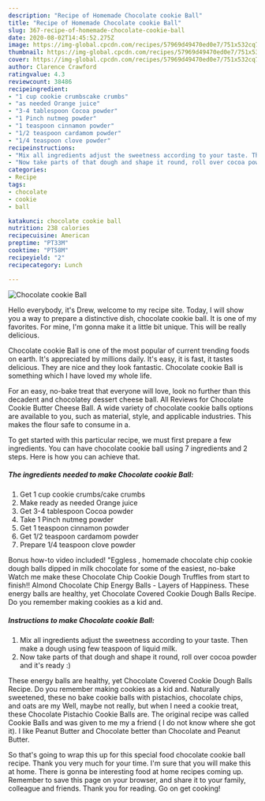 ```yaml
---
description: "Recipe of Homemade Chocolate cookie Ball"
title: "Recipe of Homemade Chocolate cookie Ball"
slug: 367-recipe-of-homemade-chocolate-cookie-ball
date: 2020-08-02T14:45:52.275Z
image: https://img-global.cpcdn.com/recipes/57969d49470ed0e7/751x532cq70/chocolate-cookie-ball-recipe-main-photo.jpg
thumbnail: https://img-global.cpcdn.com/recipes/57969d49470ed0e7/751x532cq70/chocolate-cookie-ball-recipe-main-photo.jpg
cover: https://img-global.cpcdn.com/recipes/57969d49470ed0e7/751x532cq70/chocolate-cookie-ball-recipe-main-photo.jpg
author: Clarence Crawford
ratingvalue: 4.3
reviewcount: 38486
recipeingredient:
- "1 cup cookie crumbscake crumbs"
- "as needed Orange juice"
- "3-4 tablespoon Cocoa powder"
- "1 Pinch nutmeg powder"
- "1 teaspoon cinnamon powder"
- "1/2 teaspoon cardamom powder"
- "1/4 teaspoon clove powder"
recipeinstructions:
- "Mix all ingredients adjust the sweetness according to your taste. Then make a dough using few teaspoon of liquid milk."
- "Now take parts of that dough and shape it round, roll over cocoa powder and it&#39;s ready :)"
categories:
- Recipe
tags:
- chocolate
- cookie
- ball

katakunci: chocolate cookie ball 
nutrition: 238 calories
recipecuisine: American
preptime: "PT33M"
cooktime: "PT58M"
recipeyield: "2"
recipecategory: Lunch

---
```



![Chocolate cookie Ball](https://img-global.cpcdn.com/recipes/57969d49470ed0e7/751x532cq70/chocolate-cookie-ball-recipe-main-photo.jpg)

Hello everybody, it's Drew, welcome to my recipe site. Today, I will show you a way to prepare a distinctive dish, chocolate cookie ball. It is one of my favorites. For mine, I'm gonna make it a little bit unique. This will be really delicious.

Chocolate cookie Ball is one of the most popular of current trending foods on earth. It's appreciated by millions daily. It's easy, it is fast, it tastes delicious. They are nice and they look fantastic. Chocolate cookie Ball is something which I have loved my whole life.

For an easy, no-bake treat that everyone will love, look no further than this decadent and chocolatey dessert cheese ball. All Reviews for Chocolate Cookie Butter Cheese Ball. A wide variety of chocolate cookie balls options are available to you, such as material, style, and applicable industries. This makes the flour safe to consume in a.


To get started with this particular recipe, we must first prepare a few ingredients. You can have chocolate cookie ball using 7 ingredients and 2 steps. Here is how you can achieve that.

<!--inarticleads1-->

##### The ingredients needed to make Chocolate cookie Ball:

1. Get 1 cup cookie crumbs/cake crumbs
1. Make ready as needed Orange juice
1. Get 3-4 tablespoon Cocoa powder
1. Take 1 Pinch nutmeg powder
1. Get 1 teaspoon cinnamon powder
1. Get 1/2 teaspoon cardamom powder
1. Prepare 1/4 teaspoon clove powder


Bonus how-to video included! &#34;Eggless , homemade chocolate chip cookie dough balls dipped in milk chocolate for some of the easiest, no-bake Watch me make these Chocolate Chip Cookie Dough Truffles from start to finish!! Almond Chocolate Chip Energy Balls - Layers of Happiness. These energy balls are healthy, yet Chocolate Covered Cookie Dough Balls Recipe. Do you remember making cookies as a kid and. 

<!--inarticleads2-->

##### Instructions to make Chocolate cookie Ball:

1. Mix all ingredients adjust the sweetness according to your taste. Then make a dough using few teaspoon of liquid milk.
1. Now take parts of that dough and shape it round, roll over cocoa powder and it&#39;s ready :)


These energy balls are healthy, yet Chocolate Covered Cookie Dough Balls Recipe. Do you remember making cookies as a kid and. Naturally sweetened, these no bake cookie balls with pistachios, chocolate chips, and oats are my Well, maybe not really, but when I need a cookie treat, these Chocolate Pistachio Cookie Balls are. The original recipe was called Cookie Balls and was given to me my a friend ( I do not know where she got it). I like Peanut Butter and Chocolate better than Chocolate and Peanut Butter. 

So that's going to wrap this up for this special food chocolate cookie ball recipe. Thank you very much for your time. I'm sure that you will make this at home. There is gonna be interesting food at home recipes coming up. Remember to save this page on your browser, and share it to your family, colleague and friends. Thank you for reading. Go on get cooking!
